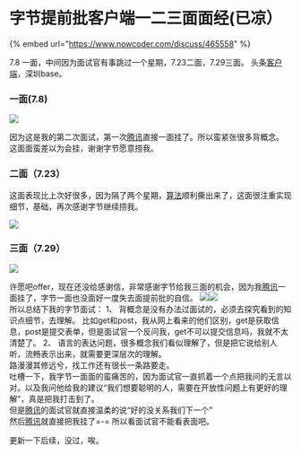 # 字节提前批客户端一二三面面经\(已凉）

{% embed url="https://www.nowcoder.com/discuss/465558" %}

  
7.8 一面，中间因为面试官有事跳过一个星期，7.23二面，7.29三面。 头条[客户端](/jump/super-jump/word?word=%E5%AE%A2%E6%88%B7%E7%AB%AF)，深圳base。  


###  一面\(7.8\)

![](https://uploadfiles.nowcoder.com/images/20200803/570499679_1596435657189_CACEBFCBFB206DB520204DBA298FCF30)

因为这是我的第二次面试，第一次[腾讯](/jump/super-jump/word?word=%E8%85%BE%E8%AE%AF)直接一面挂了。所以蛮紧张很多背概念。 这面面蛮差以为会挂，谢谢字节愿意捞我。

###  二面（7.23）

   
 这面表现比上次好很多，因为隔了两个星期，[算法](/jump/super-jump/word?word=%E7%AE%97%E6%B3%95)顺利撕出来了，这面很注重实现细节，基础，再次感谢字节继续捞我。

![](https://uploadfiles.nowcoder.com/images/20200803/570499679_1596435961908_38D077FAA6C5091854A9ABFBC0F657D4)

###  三面（7.29）

![](https://uploadfiles.nowcoder.com/images/20200803/570499679_1596436176607_7AD52186DE97E029F5582D2257D1ACC6)

 许愿吧offer，现在还没给感谢信，非常感谢字节给我三面的机会，因为我[腾讯](/jump/super-jump/word?word=%E8%85%BE%E8%AE%AF)一面挂了，字节一面也没面好一度失去面提前批的自信。 ![](https://uploadfiles.nowcoder.com/images/20191018/63_1571399293050_586E508F161F26CE94633729AC56C602)![](https://uploadfiles.nowcoder.com/images/20191018/63_1571399271580_F19C9085129709EE14D013BE869DF69B)  
 所以总结下我的字节面试： 1、 背概念是没有办法过面试的，必须去探究看到的知识点细节，去理解。 比如get和post，我从网上看来的他们区别，get是获取信息，post是提交表单，但是面试官一个反问我，get不可以提交信息吗，我就不太清楚了。 2、 语言的表达问题，很多概念我们看似理解了，但是把它说给别人听，流畅表示出来，就需要更深层次的理解。  
 路漫漫其修远兮，找工作还有很长一条路要走。  
 吐槽一下，我字节一面面的蛮痛苦的，因为面试官一直抓着一个点把我问的无言以对。以及我问他给我的建议“我们想要聪明的人，需要在开放性问题上有更好的理解”，真是把我打击到了。  
 但是[腾讯](/jump/super-jump/word?word=%E8%85%BE%E8%AE%AF)的面试官就直接温柔的说“好的没关系我们下一个”  
 然后[腾讯](/jump/super-jump/word?word=%E8%85%BE%E8%AE%AF)就直接把我挂了=-= 所以看面试官不能看表面吧。  
  
  
 更新一下后续，没过，唉。

